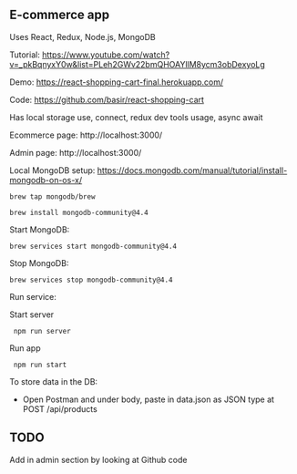 ## E-commerce app

Uses React, Redux, Node.js, MongoDB

Tutorial: https://www.youtube.com/watch?v=_pkBqnyxY0w&list=PLeh2GWv22bmQHOAYllM8ycm3obDexyoLg

Demo: https://react-shopping-cart-final.herokuapp.com/

Code: https://github.com/basir/react-shopping-cart

Has local storage use, connect, redux dev tools usage, async await

Ecommerce page: http://localhost:3000/

Admin page: http://localhost:3000/
 
Local MongoDB setup:
https://docs.mongodb.com/manual/tutorial/install-mongodb-on-os-x/

```brew tap mongodb/brew```

```brew install mongodb-community@4.4```

Start MongoDB:

```brew services start mongodb-community@4.4```

Stop MongoDB:

```brew services stop mongodb-community@4.4```

Run service:

Start server

``` npm run server```

Run app

``` npm run start```

To store data in the DB:
- Open Postman and under body, paste in data.json as JSON type at POST /api/products

## TODO
Add in admin section by looking at Github code
